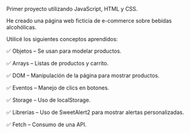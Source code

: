 Primer proyecto utilizando JavaScript, HTML y CSS.

He creado una página web ficticia de e-commerce sobre bebidas alcohólicas.

Utilicé los siguientes conceptos aprendidos:

✅ Objetos – Se usan para modelar productos.

✅ Arrays – Listas de productos y carrito.

✅ DOM – Manipulación de la página para mostrar productos.

✅ Eventos – Manejo de clics en botones.

✅ Storage – Uso de localStorage.

✅ Librerías – Uso de SweetAlert2 para mostrar alertas personalizadas.

✅ Fetch – Consumo de una API.
